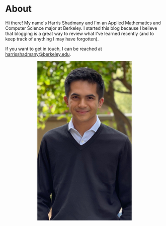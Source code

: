 # About

Hi there! My name's Harris Shadmany and I'm an Applied Mathematics and Computer Science major at Berkeley. I started this blog because I believe that blogging is a great way to review what I've learned recently (and to keep track of anything I may have forgotten).

If you want to get in touch, I can be reached at harrisshadmany@berkeley.edu.

<p style="text-align:center;"><img src="images/Picture.jpeg" width=300><p>
